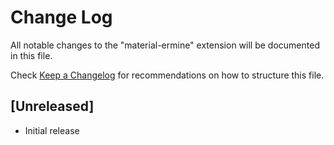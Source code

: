 # Change Log

All notable changes to the "material-ermine" extension will be documented in this file.

Check [Keep a Changelog](http://keepachangelog.com/) for recommendations on how to structure this file.

## [Unreleased]

- Initial release
